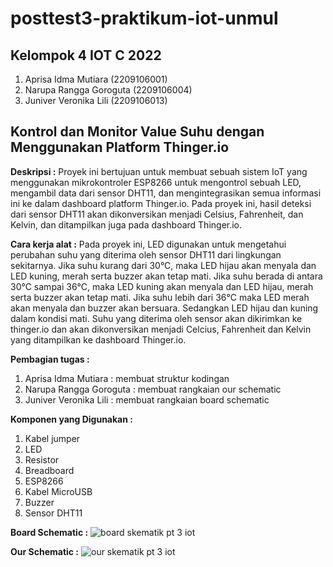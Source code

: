 # posttest3-praktikum-iot-unmul

## Kelompok 4 IOT C 2022 
1. Aprisa Idma Mutiara (2209106001)
2. Narupa Rangga Goroguta (2209106004)
3. Juniver Veronika Lili (2209106013)
   
## Kontrol dan Monitor Value Suhu dengan Menggunakan Platform Thinger.io
**Deskripsi :** 
Proyek ini bertujuan untuk membuat sebuah sistem IoT yang menggunakan mikrokontroler ESP8266 untuk mengontrol sebuah LED, mengambil data dari sensor DHT11, dan mengintegrasikan semua informasi ini ke dalam dashboard platform Thinger.io. Pada proyek ini, hasil deteksi dari sensor DHT11 akan dikonversikan menjadi Celsius, Fahrenheit, dan Kelvin, dan ditampilkan juga pada dashboard Thinger.io.

**Cara kerja alat :** 
Pada proyek ini, LED digunakan untuk mengetahui perubahan suhu yang diterima oleh sensor DHT11 dari lingkungan sekitarnya. Jika suhu kurang dari 30°C, maka LED hijau akan menyala dan LED kuning, merah serta buzzer akan tetap mati. Jika suhu berada di antara 30°C sampai 36°C, maka LED kuning akan menyala dan LED hijau, merah serta buzzer akan tetap mati. Jika suhu lebih dari 36°C maka LED merah akan menyala dan buzzer akan bersuara. Sedangkan LED hijau dan kuning dalam kondisi mati. Suhu yang diterima oleh sensor akan dikirimkan ke thinger.io dan akan dikonversikan menjadi Celcius, Fahrenheit dan Kelvin yang ditampilkan ke dashboard Thinger.io. 
   
**Pembagian tugas :**
1. Aprisa Idma Mutiara : membuat struktur kodingan 
2. Narupa Rangga Goroguta : membuat rangkaian our schematic
3. Juniver Veronika Lili : membuat rangkaian board schematic
   
**Komponen yang Digunakan :**
1. Kabel jumper
2. LED
3. Resistor
4. Breadboard
5. ESP8266
6. Kabel MicroUSB
7. Buzzer
8. Sensor DHT11

**Board Schematic :**
![board skematik pt 3 iot](https://github.com/aprisamutiara/posttest3-praktikum-iot-unmul/assets/123526722/c3d9081c-8697-41f1-b81a-46e4419b026c)

**Our Schematic :**
![our skematik pt 3 iot](https://github.com/aprisamutiara/posttest3-praktikum-iot-unmul/assets/123526722/294ca03e-1c0a-4c29-8953-2d6b56db052d)
